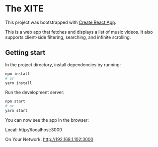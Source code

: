 # The XITE

This project was bootstrapped with
[Create React App](https://github.com/facebook/create-react-app).

This is a web app that fetches and displays a list of music videos. It also
supports client-side filtering, searching, and infinite scrolling.

## Getting start

In the project directory, install dependencies by running:

```bash
npm install
# or
yarn install
```

Run the development server:

```bash
npm start
# or
yarn start
```

You can now see the app in the browser:

Local: http://localhost:3000

On Your Network: http://192.168.1.102:3000
